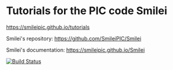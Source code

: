 Tutorials for the PIC code Smilei
=================================

https://smileipic.github.io/tutorials

Smilei's repository: https://github.com/SmileiPIC/Smilei

Smilei's documentation: https://smileipic.github.io/Smilei


[![Build Status](https://travis-ci.com/github/SmileiPIC/tutorials.svg?branch=master)](https://travis-ci.com/SmileiPIC/tutorials)
